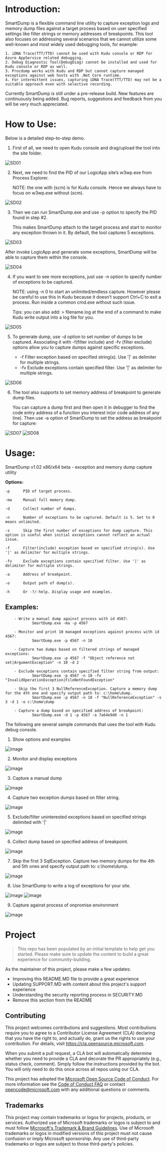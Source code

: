 # Introduction:

SmartDump is a flexible command line utility to capture exception logs and memory dump files against a target process based on user specified settings like filter strings or memory addresses of breakpoints. This tool also focuses on addressing several scenarios that we cannot utilize some well-known and most widely used debugging tools, for example:

    1. iDNA Trace(TTT/TTD) cannot be used with Kudu console or RDP for Azure AppService related debugging.
    2. Debug Diagnostic Tool(DebugDiag) cannot be installed and used for Kudu console or RDP as well.
    3. Procdump works with Kudu and RDP but cannot capture managed exceptions against web hosts with .Net Core runtime.
    4. For intermittent issues, capturing iDNA Trace(TTT/TTD) may not be a suitable approach even with selective recording. 

Currently SmartDump is still under a pre-release build. New features are continuously being added. 
Bug reports, suggestions and feedback from you will be very much appreciated.


# How to Use:

Below is a detailed step-to-step demo.

1.	First of all, we need to open Kudu console and drag/upload the tool into the site folder.

 ![SD01](https://user-images.githubusercontent.com/32285008/122495908-775acb00-d01d-11eb-8e95-7c1bbef34290.gif)



2.	Next, we need to find the PID of our LogicApp site’s w3wp.exe from Process Explorer. 
    
    NOTE: the one with (scm) is for Kudu console. Hence we always have to focus on w3wp.exe without (scm).

![SD02](https://user-images.githubusercontent.com/32285008/122495932-7e81d900-d01d-11eb-8bda-68c05beadb8f.gif)



3.	Then we can run SmartDump.exe and use -p option to specify the PID found in step #2.

    This makes SmartDump attach to the target process and start to monitor any exception thrown in it. By default, the tool captures 5 exceptions.

 ![SD03](https://user-images.githubusercontent.com/32285008/122495954-893c6e00-d01d-11eb-8701-4c90cb879242.gif)

   After invoke LogicApp and generate some exceptions, SmartDump will be able to capture them within the console.

 ![SD04](https://user-images.githubusercontent.com/32285008/122495968-8e99b880-d01d-11eb-8758-6fbcc3a0b7e3.gif)



4.	If you want to see more exceptions, just use -n option to specify number of exceptions to be captured.
    
    NOTE: using -n 0 to start an unlimited/endless capture. However please be careful to use this in Kudu because it doesn’t support Ctrl+C to exit a process. Run inside a common cmd.exe without such issue.

    Tips: you can also add:  > filename.log  at the end of a command to make Kudu write output into a log file for you.

 ![SD05](https://user-images.githubusercontent.com/32285008/122495986-98bbb700-d01d-11eb-93d7-e2b65da75b0d.gif)



5.	To generate dump, use -d option to set number of dumps to be captured. Associating it with -f(filter include) and -fv (filter exclude) options allow you to capture dumps against specific exceptions.

       - -f      Filter exception based on specified string(s). Use '|' as delimiter for multiple strings.
       - -fv     Exclude exceptions contain specified filter. Use '|' as delimiter for multiple strings.

 ![SD06](https://user-images.githubusercontent.com/32285008/122496003-a1ac8880-d01d-11eb-80be-ba1ca557b5e7.gif)



6.	The tool also supports to set memory address of breakpoint to generate dump files.

    You can capture a dump first and then open it in debugger to find the code entry address of a function you interest in(or code address of any line).
    Then use -a option of SmartDump to set the address as breakpoint for capture:

![SD07](https://user-images.githubusercontent.com/32285008/122496017-a96c2d00-d01d-11eb-9195-420c959c6ec8.gif)
![SD08](https://user-images.githubusercontent.com/32285008/122496030-af620e00-d01d-11eb-8901-2fdda0c46d20.gif)




# Usage:

SmartDump v1.02 x86/x64 beta - exception and memory dump capture utility

**Options:**

    -p      PID of target process.
 
    -ma     Manual full memory dump.
 
    -d      Collect number of dumps.
 
    -n      Number of exceptions to be captured. Default is 5. Set to 0 means unlimited.
    
    -s      Skip the first number of exceptions for dump capture. This option is useful when initial exceptions cannot reflect an actual issue.
 
    -f      Filter(include) exception based on specified string(s). Use '|' as delimiter for multiple strings.
 
    -fv     Exclude exceptions contain specified filter. Use '|' as delimiter for multiple strings.
 
    -a      Address of breakpoint.
 
    -o      Output path of dump(s).
 
    -h      Or -?/-help. Display usage and examples.


Examples:
------------------------------------------

        - Write a manual dump against process with id 4567:
                SmartDump.exe -ma -p 4567

        - Monitor and print 10 managed exceptions against process with id 4567:
                SmartDump.exe -p 4567 -n 10

        - Capture two dumps based on filtered strings of managed exceptions:
                SmartDump.exe -p 4567 -f "Object reference not set|ArgumentException" -n 10 -d 2

        - Exclude exceptions contain specified filter string from output:
                SmartDump.exe -p 4567 -n 10 -fv "InvalidOperationException|FileNotFoundException"
                
        - Skip the first 3 NullReferenceException. Capture a memory dump for the 4th one and specify output path to: c:\home\dump.
                SmartDump.exe -p 4567 -n 10 -f "NullReferenceException" -s 3 -d 1 -o c:\home\dump

        - Capture a dump based on specified address of breakpoint:
                SmartDump.exe -d 1 -p 4567 -a 7a64e9d0 -n 1

The following are several sample commands that uses the tool with Kudu debug console. 

1) Show options and examples

![image](https://user-images.githubusercontent.com/32285008/122183087-79a61380-cebd-11eb-9276-a34d6ccf1e05.png)

2) Monitor and display exceptions

![image](https://user-images.githubusercontent.com/32285008/121565037-a934c600-ca4e-11eb-9f3d-f287933ed944.png)

3) Capture a manual dump

![image](https://user-images.githubusercontent.com/32285008/121565536-19434c00-ca4f-11eb-9312-e4e8f6086c4b.png)

4) Capture two exception dumps based on filter string.

![image](https://user-images.githubusercontent.com/32285008/121566060-b56d5300-ca4f-11eb-8ff3-5caca299f0b8.png)

5) Exclude/filter uninterested exceptions based on specified strings delimited with '|'

![image](https://user-images.githubusercontent.com/32285008/121568609-7391dc00-ca52-11eb-83d6-696c973e4a06.png)

6) Collect dump based on specified address of breakpoint.

![image](https://user-images.githubusercontent.com/32285008/122042223-769f1a80-ce0c-11eb-9529-8c5ca17c6b02.png)

7) Skip the first 3 SqlException. Capture two memory dumps for the 4th and 5th ones and specify output path to: c:\home\dump.

![image](https://user-images.githubusercontent.com/32285008/122184337-b32b4e80-cebe-11eb-88f5-cf91a546e8c5.png)

8) Use SmartDump to write a log of exceptions for your site.

![image](https://user-images.githubusercontent.com/32285008/122149025-fd480c00-ce8d-11eb-8ae9-650f4367ecf3.png)
![image](https://user-images.githubusercontent.com/32285008/122149126-28326000-ce8e-11eb-9b6a-cee89a2d77bd.png)

9) Capture against process of onpromise environment

![image](https://user-images.githubusercontent.com/32285008/121570281-4f36ff00-ca54-11eb-8089-df7fb2e14924.png)

# Project

> This repo has been populated by an initial template to help get you started. Please
> make sure to update the content to build a great experience for community-building.

As the maintainer of this project, please make a few updates:

- Improving this README.MD file to provide a great experience
- Updating SUPPORT.MD with content about this project's support experience
- Understanding the security reporting process in SECURITY.MD
- Remove this section from the README

## Contributing

This project welcomes contributions and suggestions.  Most contributions require you to agree to a
Contributor License Agreement (CLA) declaring that you have the right to, and actually do, grant us
the rights to use your contribution. For details, visit https://cla.opensource.microsoft.com.

When you submit a pull request, a CLA bot will automatically determine whether you need to provide
a CLA and decorate the PR appropriately (e.g., status check, comment). Simply follow the instructions
provided by the bot. You will only need to do this once across all repos using our CLA.

This project has adopted the [Microsoft Open Source Code of Conduct](https://opensource.microsoft.com/codeofconduct/).
For more information see the [Code of Conduct FAQ](https://opensource.microsoft.com/codeofconduct/faq/) or
contact [opencode@microsoft.com](mailto:opencode@microsoft.com) with any additional questions or comments.

## Trademarks

This project may contain trademarks or logos for projects, products, or services. Authorized use of Microsoft 
trademarks or logos is subject to and must follow 
[Microsoft's Trademark & Brand Guidelines](https://www.microsoft.com/en-us/legal/intellectualproperty/trademarks/usage/general).
Use of Microsoft trademarks or logos in modified versions of this project must not cause confusion or imply Microsoft sponsorship.
Any use of third-party trademarks or logos are subject to those third-party's policies.
